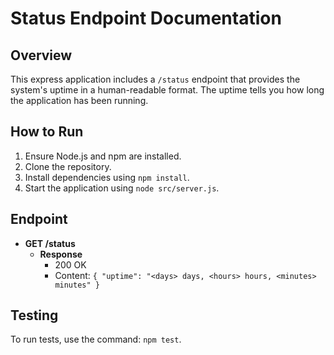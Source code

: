 # Status Endpoint Documentation

## Overview

This express application includes a `/status` endpoint that provides the system's uptime in a human-readable format. The uptime tells you how long the application has been running.

## How to Run

1. Ensure Node.js and npm are installed.
2. Clone the repository.
3. Install dependencies using `npm install`.
4. Start the application using `node src/server.js`.

## Endpoint

- **GET /status**
  - **Response**
    - 200 OK
    - Content: `{ "uptime": "<days> days, <hours> hours, <minutes> minutes" }`

## Testing

To run tests, use the command: `npm test`.
